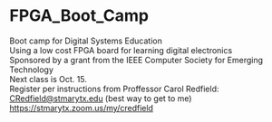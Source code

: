 # FPGA_Boot_Camp  
Boot camp for Digital Systems Education  
Using a low cost FPGA board for learning digital electronics  
Sponsored by a grant from the IEEE Computer Society for Emerging Technology  
Next class is Oct. 15.   
Register per instructions from Proffessor Carol Redfield:  
CRedfield@stmarytx.edu (best way to get to me)  
https://stmarytx.zoom.us/my/credfield  
